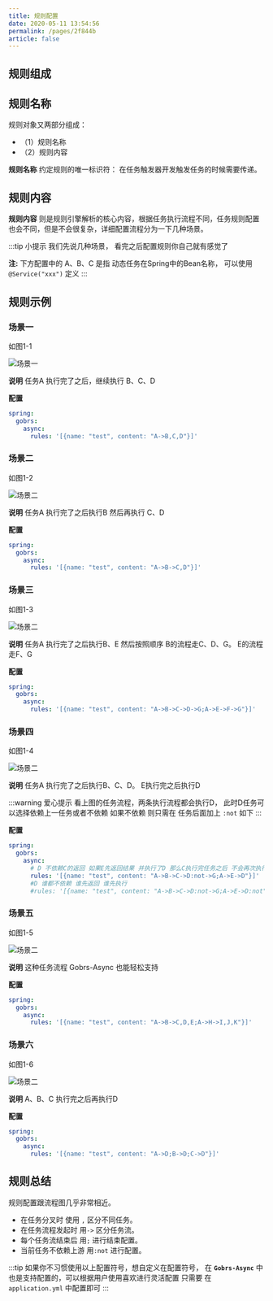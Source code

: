 ```yaml
---
title: 规则配置
date: 2020-05-11 13:54:56
permalink: /pages/2f844b
article: false
---
```


## 规则组成

## 规则名称

规则对象又两部分组成： 
* （1）规则名称
* （2）规则内容

**规则名称** 约定规则的唯一标识符： 在任务触发器开发触发任务的时候需要传递。

## 规则内容

**规则内容** 则是规则引擎解析的核心内容，根据任务执行流程不同，任务规则配置也会不同，但是不会很复杂，详细配置流程分为一下几种场景。

:::tip 小提示
我们先说几种场景， 看完之后配置规则你自己就有感觉了

**注:** 下方配置中的 A、B、C 是指 动态任务在Spring中的Bean名称， 可以使用 <code>@Service("xxx")</code> 定义
:::


## 规则示例

### 场景一

如图1-1

![场景一](https://kevin-cloud-dubbo.oss-cn-beijing.aliyuncs.com/gobrs-async/type1.png)

**说明** 
任务A 执行完了之后，继续执行 B、C、D

**配置**
```yaml
spring:
  gobrs:
    async:
      rules: '[{name: "test", content: "A->B,C,D"}]'

```


### 场景二

如图1-2

![场景二](https://kevin-cloud-dubbo.oss-cn-beijing.aliyuncs.com/gobrs-async/type2.png)

**说明**
任务A 执行完了之后执行B 然后再执行 C、D

**配置**
```yaml
spring:
  gobrs:
    async:
      rules: '[{name: "test", content: "A->B->C,D"}]'

```


### 场景三

如图1-3

![场景二](https://kevin-cloud-dubbo.oss-cn-beijing.aliyuncs.com/gobrs-async/type3.png)

**说明**
任务A 执行完了之后执行B、E 然后按照顺序 B的流程走C、D、G。 E的流程走F、G

**配置**
```yaml
spring:
  gobrs:
    async:
      rules: '[{name: "test", content: "A->B->C->D->G;A->E->F->G"}]'

```


### 场景四

如图1-4

![场景二](https://kevin-cloud-dubbo.oss-cn-beijing.aliyuncs.com/gobrs-async/type4.png)

**说明**
任务A 执行完了之后执行B、C、D。 E执行完之后执行D

:::warning 爱心提示
看上图的任务流程，两条执行流程都会执行D， 此时D任务可以选择依赖上一任务或者不依赖
如果不依赖 则只需在 任务后面加上 <code>:not</code>
如下
:::



**配置**
```yaml
spring:
  gobrs:
    async:
      # D 不依赖C的返回 如果E先返回结果 并执行了D 那么C执行完任务之后 不会再次执行D
      rules: '[{name: "test", content: "A->B->C->D:not->G;A->E->D"}]'
      #D 谁都不依赖 谁先返回 谁先执行 
      #rules: '[{name: "test", content: "A->B->C->D:not->G;A->E->D:not"}]'
```




### 场景五

如图1-5

![场景二](https://kevin-cloud-dubbo.oss-cn-beijing.aliyuncs.com/gobrs-async/type5.png)

**说明**
这种任务流程 Gobrs-Async 也能轻松支持

**配置**
```yaml
spring:
  gobrs:
    async:
      rules: '[{name: "test", content: "A->B->C,D,E;A->H->I,J,K"}]'

```

### 场景六

如图1-6

![场景二](https://kevin-cloud-dubbo.oss-cn-beijing.aliyuncs.com/gobrs-async/type6.png)

**说明**
A、B、C 执行完之后再执行D

**配置**
```yaml
spring:
  gobrs:
    async:
      rules: '[{name: "test", content: "A->D;B->D;C->D"}]'

```

## 规则总结

规则配置跟流程图几乎非常相近。
* 在任务分叉时 使用 <code>,</code> 区分不同任务。
* 在任务流程发起时 用<code>-></code> 区分任务流。
* 每个任务流结束后 用<code>;</code> 进行结束配置。
* 当前任务不依赖上游 用<code>:not</code> 进行配置。

:::tip
如果你不习惯使用以上配置符号，想自定义在配置符号， 在 <code>**Gobrs-Async**</code> 中也是支持配置的，可以根据用户使用喜欢进行灵活配置
只需要 在<code>application.yml</code> 中配置即可
:::





























